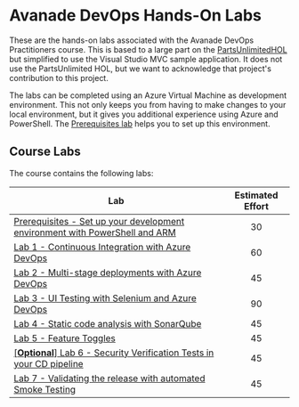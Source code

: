 # Avanade DevOps Hands-On Labs
These are the hands-on labs associated with the Avanade DevOps Practitioners course.  This is based to a large part on the [PartsUnlimitedHOL](https://github.com/Microsoft/PartsUnlimitedE2E/blob/master/PartsUnlimited-aspnet45/docs/GettingStarted.md) but simplified to use the Visual Studio MVC sample application.  It does not use the PartsUnlimited HOL, but we want to acknowledge that project's contribution to this project.

The labs can be completed using an Azure Virtual Machine as development environment. This not only keeps you from having to make changes to your local environment, but it gives you additional experience using Azure and PowerShell. The [Prerequisites lab](azure-rm/README.md) helps you to set up this environment.

## Course Labs
The course contains the following labs:

| Lab       | Estimated Effort |
| --------- |:--------------------------:|
| [Prerequisites - Set up your development environment with PowerShell and ARM](azure-rm/README.md) | 30 |
| [Lab 1 - Continuous Integration with Azure DevOps](azure-devops-project/README.md) | 60 |
| [Lab 2 - Multi-stage deployments with Azure DevOps](multi-stage-deployments/README.md) | 45 |
| [Lab 3 - UI Testing with Selenium and Azure DevOps](ui-testing/README.md) | 90 |
| [Lab 4 - Static code analysis with SonarQube](sonarqube/README.md) | 45 |
| [Lab 5 - Feature Toggles](feature-flag/README.md) | 45 |
| [[**Optional**] Lab 6 - Security Verification Tests in your CD pipeline](security-testing/README.md) | 45 |
| [Lab 7 - Validating the release with automated Smoke Testing](smoke-testing/README.md) | 45 |

